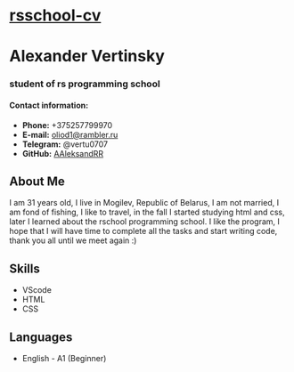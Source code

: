 # [rsschool-cv](https://AAleksandRR.github.io/rsschool-cv/cv)

# Alexander Vertinsky
 
### student of rs programming school

#### Contact information: ####
 + **Phone:** +375257799970
 + **E-mail:** oliod1@rambler.ru
 + **Telegram:** @vertu0707
 + **GitHub:** [AAleksandRR](https://github.com/AAleksandRR) 
 
## About Me ##
 I am 31 years old, I live in Mogilev, Republic of Belarus, I am not married, I am fond of fishing, I like to travel, in the fall I started studying html and css, later I learned about the rschool programming school. I like the program, I hope that I will have time to complete all the tasks and start writing code, thank you all until we meet again :)
## Skills ##
+ VScode
+ HTML
+ CSS
## Languages ##
+ English - A1 (Beginner)
